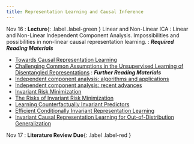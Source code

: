 ```yaml
---
title: Representation Learning and Causal Inference
---
```


Nov 16
: **Lecture**{: .label .label-green } Linear and Non-Linear ICA
: Linear and Non-Linear Independent Component Analysis. Impossibilities and possibilities in non-linear causal representation learning.
: ***Required Reading Materials***
- [Towards Causal Representation Learning](https://ieeexplore.ieee.org/stamp/stamp.jsp?arnumber=9363924&tag=1)
- [Challenging Common Assumptions in the Unsupervised Learning of Disentangled Representations](http://proceedings.mlr.press/v97/locatello19a/locatello19a.pdf)
: ***Further Reading Materials***
- [Independent component analysis: algorithms and applications](https://www.sciencedirect.com/science/article/pii/S0893608000000265)
- [Independent component analysis: recent advances ](https://www.ncbi.nlm.nih.gov/pmc/articles/PMC3538438/pdf/rsta20110534.pdf)
- [Invariant Risk Minimization](https://arxiv.org/abs/1907.02893)
- [The Risks of Invariant Risk Minimization](https://arxiv.org/abs/2010.05761)
- [Learning Counterfactually Invariant Predictors](https://arxiv.org/abs/2207.09768)
- [Efficient Conditionally Invariant Representation Learning](https://arxiv.org/abs/2212.08645)
- [Invariant Causal Representation Learning for Out-of-Distribution Generalization](https://openreview.net/forum?id=-e4EXDWXnSn) 


Nov 17
: **Literature Review Due**{: .label .label-red }